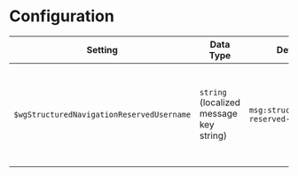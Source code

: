 # Configuration
| Setting | Data Type | Default Value | Description |
|---------|-----------|---------------|-------------|
| `$wgStructuredNavigationReservedUsername` | `string` (localized message key string) | `msg:structurednavigation-reserved-username` | Defines the username that's reserved by this extension for doing automated tasks. |